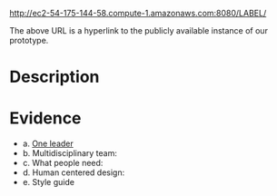 http://ec2-54-175-144-58.compute-1.amazonaws.com:8080/LABEL/

The above URL is a hyperlink to the publicly available instance of our prototype.

# Description #

# Evidence #

* a. [One leader](https://projects.semanticbits.com/confluence/display/LABEL/Team)
* b. Multidisciplinary team: 
* c. What people need: 
* d. Human centered design: 
* e. Style guide

